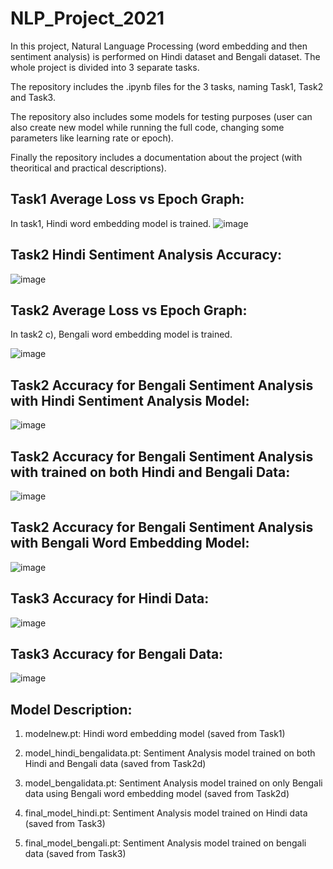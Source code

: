 # NLP_Project_2021
In this project, Natural Language Processing (word embedding and then sentiment analysis) is performed on Hindi dataset and Bengali dataset. The whole project is divided into 3 separate tasks.

The repository includes the .ipynb files for the 3 tasks, naming Task1, Task2 and Task3.

The repository also includes some models for testing purposes (user can also create new model while running the full code, changing some parameters like learning rate or epoch).

Finally the repository includes a documentation about the project (with theoritical and practical descriptions).


## Task1 Average Loss vs Epoch Graph:
In task1, Hindi word embedding model is trained.
![image](https://user-images.githubusercontent.com/21705597/113176813-2d97eb00-924d-11eb-88d9-59febcdd4226.png)

## Task2 Hindi Sentiment Analysis Accuracy:
![image](https://user-images.githubusercontent.com/21705597/113177458-d2b2c380-924d-11eb-90df-327ce95c1a0c.png)


## Task2 Average Loss vs Epoch Graph:

In task2 c), Bengali word embedding model is trained.

![image](https://user-images.githubusercontent.com/21705597/113177199-8ff0eb80-924d-11eb-8ccc-47ffd6490c6c.png)


## Task2 Accuracy for Bengali Sentiment Analysis with Hindi Sentiment Analysis Model:

![image](https://user-images.githubusercontent.com/21705597/113177697-16a5c880-924e-11eb-849d-cb2e9675c9cf.png)


## Task2 Accuracy for Bengali Sentiment Analysis with trained on both Hindi and Bengali Data:

![image](https://user-images.githubusercontent.com/21705597/113177840-3e952c00-924e-11eb-872f-89fc48358a82.png)


## Task2 Accuracy for Bengali Sentiment Analysis with Bengali Word Embedding Model:

![image](https://user-images.githubusercontent.com/21705597/113177990-684e5300-924e-11eb-88af-37556eed28ca.png)



## Task3 Accuracy for Hindi Data:
![image](https://user-images.githubusercontent.com/21705597/113178112-887e1200-924e-11eb-85ad-0994b677fb29.png)


## Task3 Accuracy for Bengali Data:
![image](https://user-images.githubusercontent.com/21705597/113178242-ad728500-924e-11eb-8843-7a13aed32dbf.png)



## Model Description:
1. modelnew.pt: Hindi word embedding model (saved from Task1)

2. model_hindi_bengalidata.pt: Sentiment Analysis model trained on both Hindi and Bengali data (saved from Task2d)

3. model_bengalidata.pt: Sentiment Analysis model trained on only Bengali data using Bengali word embedding model (saved from Task2d)

4. final_model_hindi.pt: Sentiment Analysis model trained on Hindi data (saved from Task3)

5. final_model_bengali.pt: Sentiment Analysis model trained on bengali data (saved from Task3)
